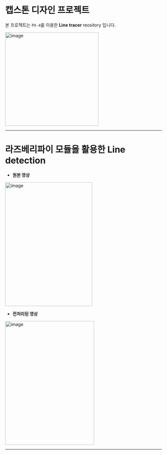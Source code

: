 # 캡스톤 디자인 프로젝트
본 프로젝트는 ```PX-4```를 이용한 **Line tracer** reository 입니다.

<img width="300" height="300" alt="image" src="https://github.com/user-attachments/assets/60db52d0-ffe7-474f-a1bb-bc72be51ec0d" />

---

# 라즈베리파이 모듈을 활용한 Line detection
- **원본 영상**
<img width="280" height="397" alt="image" src="https://github.com/user-attachments/assets/6b51e99b-bde4-4880-b195-c1e978223b71" />

- **전처리된 영상**
<img width="286" height="397" alt="image" src="https://github.com/user-attachments/assets/6f6ed46f-57d7-430c-91ab-7b66896bccf8" />

---

```python
```
